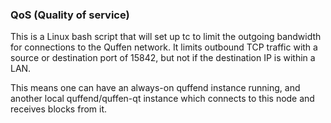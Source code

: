 ### QoS (Quality of service) ###

This is a Linux bash script that will set up tc to limit the outgoing bandwidth for connections to the Quffen network. It limits outbound TCP traffic with a source or destination port of 15842, but not if the destination IP is within a LAN.

This means one can have an always-on quffend instance running, and another local quffend/quffen-qt instance which connects to this node and receives blocks from it.
